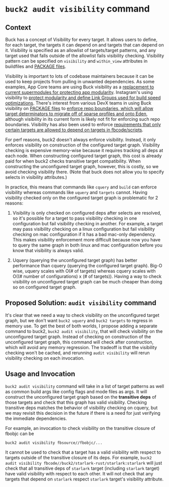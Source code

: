 # `buck2 audit visibility` command

## Context

Buck has a concept of Visibility for every
target. It allows users to define, for each target, the targets it can depend on
and targets that can depend on it. Visibility is specified as an allowlist of
targets/target patterns, and any target used that falls outside of the allowlist
fails visibility checking. Visibility pattern can be specified on `visibility`
and `within_view` attributes in buildfiles and
[PACKAGE files](https://www.internalfb.com/intern/wiki/Buck-users/Key_Concepts/Package_Files/).

Visibility is important to lots of codebase maintainers because it can be used
to keep projects from pulling in unwanted dependencies. As some examples, App
Core teams are using Buck visibility as a
[replacement to current supermodules for protecting app modularity](https://fb.prod.workplace.com/groups/2292177024436518/permalink/3112235492430663/).
Instagram's using visibility to
[protect modularity and define Link Groups used for build speed optimizations](https://fb.prod.workplace.com/groups/devx.build.bffs/posts/5169450219756775/?comment_id=5169500636418400).
There's interest from various DevX teams in using Buck visibility on
[PACKAGE files](https://www.internalfb.com/intern/wiki/Buck-users/Key_Concepts/Package_Files/)
to
[enforce repo boundaries, which will allow target determinators to migrate off of sparse profiles and onto Eden](https://fb.prod.workplace.com/groups/devx.build.bffs/posts/5169450219756775/),
although visibility in its current form is likely not fit for enforcing such
repo boundaries. Visibility has also been used to enforce
[requirements that only certain targets are allowed to depend on targets in fbcode/scripts](https://fb.workplace.com/groups/buckeng/permalink/4392940254087889/).

For perf reasons, buck2 doesn't always enforce visibility. Instead, it only
enforces visibility on construction of the configured target graph. Visibility
checking is expensive memory-wise because it requires tracking all deps at each
node. When constructing configured target graph, this cost is already paid for
when buck2 checks transitive target compatibility. When constructing the
unconfigured target graph, however, this is costly, so we avoid checking
visibility there. (Note that buck does not allow you to specify selects in
visibility attributes.)

In practice, this means that commands like `cquery` and `build` can enforce
visibility whereas commands like `uquery` and `targets` cannot. Having
visibility checked only on the configured target graph is problematic for 2
reasons:

1. Visibility is only checked on configured deps after selects are resolved, so
   it's possible for a target to pass visibility checking in one configuration
   but fail visibility checking in another. For example, a target may pass
   visibility checking on a linux configuration but fail visibility checking on
   mac configuration if it has a bad mac-only dependency. This makes visibility
   enforcement more difficult because now you have to query the same graph in
   both linux and mac configuration before you know that visibility is always
   valid.

2. Uquery (querying the unconfigured target graph) has better performance than
   cquery (querying the configured target graph). Big-O wise, uquery scales with
   O(# of targets) whereas cquery scales with O((# number of configurations) x
   (# of targets)). Having a way to check visibility on unconfigured target
   graph can be much cheaper than doing so on configured target graph.

## Proposed Solution: `audit visibility` command

It's clear that we need a way to check visibility on the unconfigured target
graph, but we don't want `buck2 uquery` and `buck2 targets` to regress in memory
use. To get the best of both worlds, I propose adding a separate command to
buck2, `buck2 audit visibility`, that will check visibility on the unconfigured
target graph. Instead of checking on construction of the unconfigured target
graph, this command will check after construction, which will avoid any memory
regression. The tradeoff is that the visibility checking won't be cached, and
rerunning `audit visibility` will rerun visibility checking on each invocation.

## Usage and Invocation

`buck2 audit visibility` command will take in a list of target patterns as well
as common build args like config flags and mode files as args. It will construct
the unconfigured target graph based on the **transitive deps** of those targets
and check that this graph has valid visibility. Checking transitive deps matches
the behavior of visibility checking on cquery, but we may revisit this decision
in the future if there is a need for just verifying the immediate dependencies.

For example, an invocation to check visibility on the transitive closure of
fbobjc can be

```shell
buck2 audit visibility fbsource//fbobjc/...
```

It cannot be used to check that a target has a valid visibility with respect to
targets outside of the transitive closure of its deps. For example,
`buck2 audit visibility fbcode//buck2/starlark-rust/starlark:starlark` will just
check that all transitive deps of `starlark` target (including `starlark`
target) have valid visibility with respect to each other. It will not check that
any targets that depend on `starlark` respect `starlark` target's visibility
attribute.
